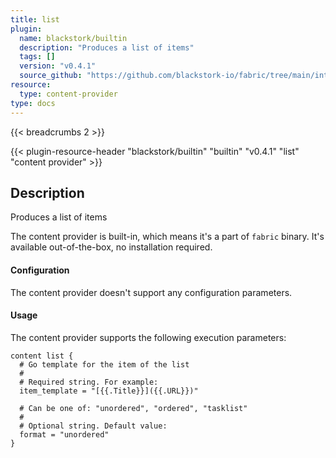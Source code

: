 ```yaml
---
title: list
plugin:
  name: blackstork/builtin
  description: "Produces a list of items"
  tags: []
  version: "v0.4.1"
  source_github: "https://github.com/blackstork-io/fabric/tree/main/internal/builtin/"
resource:
  type: content-provider
type: docs
---
```


{{< breadcrumbs 2 >}}

{{< plugin-resource-header "blackstork/builtin" "builtin" "v0.4.1" "list" "content provider" >}}

## Description
Produces a list of items

The content provider is built-in, which means it's a part of `fabric` binary. It's available out-of-the-box, no installation required.


#### Configuration

The content provider doesn't support any configuration parameters.

#### Usage

The content provider supports the following execution parameters:

```hcl
content list {
  # Go template for the item of the list
  #
  # Required string. For example:
  item_template = "[{{.Title}}]({{.URL}})"

  # Can be one of: "unordered", "ordered", "tasklist"
  #
  # Optional string. Default value:
  format = "unordered"
}
```

